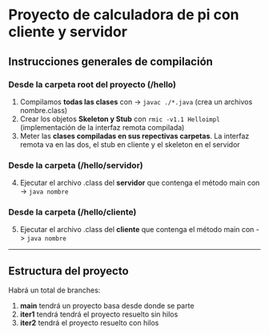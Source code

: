 # Proyecto de calculadora de pi con cliente y servidor
## Instrucciones generales de compilación
### Desde la carpeta root del proyecto (/hello)
1. Compilamos **todas las clases** con  -> ``javac ./*.java`` (crea un archivos nombre.class)
2. Crear los objetos **Skeleton y Stub** con ```rmic -v1.1 Helloimpl``` (implementación de la interfaz remota compilada)
3. Meter las **clases compiladas en sus repectivas carpetas**. La interfaz remota va en las dos, el stub en cliente y el skeleton en el servidor
### Desde la carpeta (/hello/servidor)
4. Ejecutar el archivo .class del **servidor** que contenga el método main con -> ``java nombre``
### Desde la carpeta (/hello/cliente)
5.  Ejecutar el archivo .class del **cliente** que contenga el método main con -> ``java nombre``
---
## Estructura del proyecto
Habrá un total de branches:
1. **main** tendrá un proyecto basa desde donde se parte
2. **iter1** tendrá tendrá el proyecto resuelto sin hilos
3. **iter2** tendrá el proyecto resuelto con hilos

